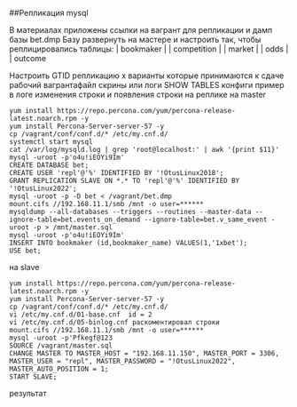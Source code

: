 ##Репликация mysql

В материалах приложены ссылки на вагрант для репликации и дамп базы bet.dmp
Базу развернуть на мастере и настроить так, чтобы реплицировались таблицы:
| bookmaker          |
| competition        |
| market             |
| odds               |
| outcome

Настроить GTID репликацию x варианты которые принимаются к сдаче
рабочий вагрантафайл
скрины или логи SHOW TABLES
конфиги
пример в логе изменения строки и появления строки на реплике
на master
```
yum install https://repo.percona.com/yum/percona-release-latest.noarch.rpm -y
yum install Percona-Server-server-57 -y
cp /vagrant/conf/conf.d/* /etc/my.cnf.d/
systemctl start mysql
cat /var/log/mysqld.log | grep 'root@localhost:' | awk '{print $11}'
mysql -uroot -p'o4u!iEOYi9Im'
CREATE DATABASE bet;
CREATE USER 'repl'@'%' IDENTIFIED BY '!OtusLinux2018';
GRANT REPLICATION SLAVE ON *.* TO 'repl'@'%' IDENTIFIED BY '!OtusLinux2022';
mysql -uroot -p -D bet < /vagrant/bet.dmp
mount.cifs //192.168.11.1/smb /mnt -o user=******
mysqldump --all-databases --triggers --routines --master-data --ignore-table=bet.events_on_demand --ignore-table=bet.v_same_event -uroot -p > /mnt/master.sql
mysql -uroot -p'o4u!iEOYi9Im'
INSERT INTO bookmaker (id,bookmaker_name) VALUES(1,'1xbet');
USE bet;
```
на slave
```
yum install https://repo.percona.com/yum/percona-release-latest.noarch.rpm -y
yum install Percona-Server-server-57 -y
cp /vagrant/conf/conf.d/* /etc/my.cnf.d/
vi /etc/my.cnf.d/01-base.cnf  id = 2
vi /etc/my.cnf.d/05-binlog.cnf раскоментировал строки
mount.cifs //192.168.11.1/smb /mnt -o user=******
mysql -uroot -p'Pfkegf@123
SOURCE /vagrant/master.sql
CHANGE MASTER TO MASTER_HOST = "192.168.11.150", MASTER_PORT = 3306, MASTER_USER = "repl", MASTER_PASSWORD = "!OtusLinux2022", MASTER_AUTO_POSITION = 1;
START SLAVE;
```
результат
